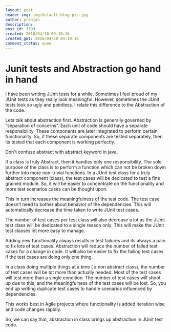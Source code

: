 ```yaml
---
layout: post
header-img: img/default-blog-pic.jpg
author: pranjan
description: 
post_id: 3393
created: 2010/04/30 09:10:16
created_gmt: 2010/04/30 04:10:16
comment_status: open
---
```


# Junit tests and Abstraction go hand in hand

I have been writing JUnit tests for a while. Sometimes I feel proud of my JUnit tests as they really look meaningful. However, sometimes the JUnit tests look so ugly and pointless. I relate this difference to the Abstraction of the code.

Lets talk about abstraction first. Abstraction is generally governed by “separation of concerns”. Each unit of code should have a separate responsibility. These components are later integrated to perform certain functionality. So, if these separate components are tested separately, then its tested that each component is working perfectly.

Don't confuse abstract with abstract keyword in java.

If a class is truly Abstract, then it handles only one responsibility. The sole purpose of the class is to perform a function which can not be broken down further into more non-trivial functions. In a JUnit test class for a truly abstract component (class), the test cases will be dedicated to test a fine grained module. So, it will be easier to concentrate on the functionality and more test scenarios cases can be thought upon.

This in turn increases the meaningfulness of the test code. The test case doesn’t need to bother about behavior of the dependencies. This will automatically decrease the time taken to write JUnit test cases.

The number of test cases per test class will also decrease a lot as the JUnit test class will be dedicated to a single reason only. This will make the JUnit test classes lot more easy to manage.

Adding new functionality always results in test failures and its always a pain to fix lots of test cases. Abstraction will reduce the number of failed test cases for a change in code. It will also be easier to fix the failing test cases if the test cases are doing only one thing.

In a class doing multiple things at a time ( a non abstract class), the number of test cases will be lot more than actually needed. Most of the test cases will test more than a single condition. The number of test cases will shoot up due to this, and the meaningfulness of the test cases will be lost. So, you end up writing duplicate test cases to handle scenarios influenced by dependencies.

This works best in Agile projects where functionality is added iteration wise and code changes rapidly.

So, we can say that, abstraction in class brings up abstraction in JUnit test code.